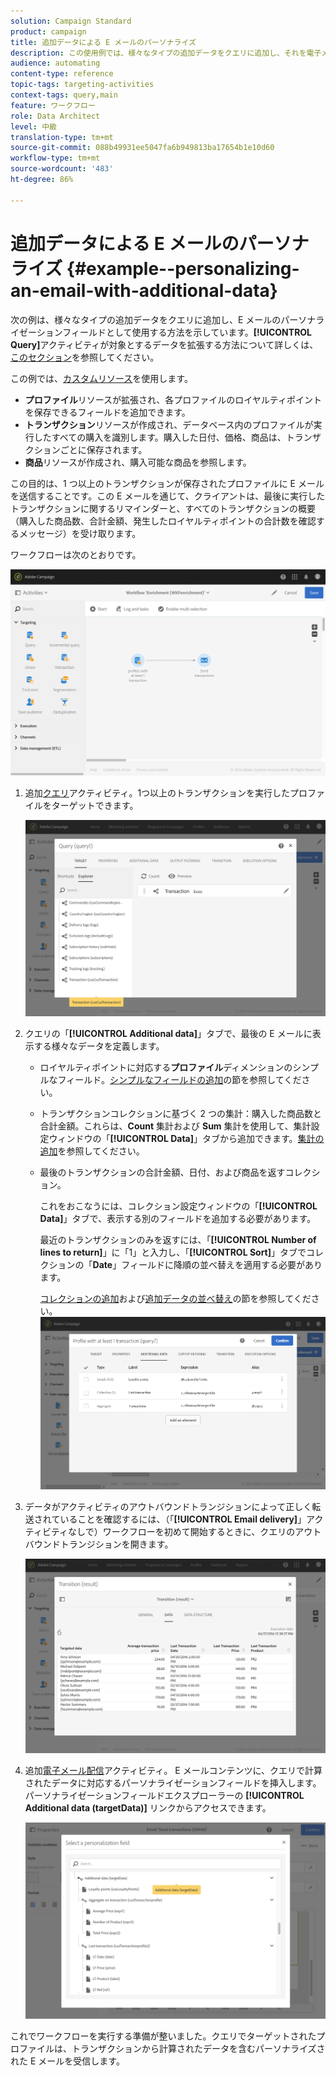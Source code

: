 ```yaml
---
solution: Campaign Standard
product: campaign
title: 追加データによる E メールのパーソナライズ
description: この使用例では、様々なタイプの追加データをクエリに追加し、それを電子メールのパーソナライゼーションフィールドとして使用する方法を示します。
audience: automating
content-type: reference
topic-tags: targeting-activities
context-tags: query,main
feature: ワークフロー
role: Data Architect
level: 中級
translation-type: tm+mt
source-git-commit: 088b49931ee5047fa6b949813ba17654b1e10d60
workflow-type: tm+mt
source-wordcount: '483'
ht-degree: 86%

---
```



# 追加データによる E メールのパーソナライズ {#example--personalizing-an-email-with-additional-data}

次の例は、様々なタイプの追加データをクエリに追加し、E メールのパーソナライゼーションフィールドとして使用する方法を示しています。**[!UICONTROL Query]**&#x200B;アクティビティが対象とするデータを拡張する方法について詳しくは、[このセクション](../../automating/using/query.md#enriching-data)を参照してください。

この例では、[カスタムリソース](../../developing/using/data-model-concepts.md)を使用します。

* **プロファイル**&#x200B;リソースが拡張され、各プロファイルのロイヤルティポイントを保存できるフィールドを追加できます。
* **トランザクション**&#x200B;リソースが作成され、データベース内のプロファイルが実行したすべての購入を識別します。購入した日付、価格、商品は、トランザクションごとに保存されます。
* **商品**&#x200B;リソースが作成され、購入可能な商品を参照します。

この目的は、1 つ以上のトランザクションが保存されたプロファイルに E メールを送信することです。この E メールを通じて、クライアントは、最後に実行したトランザクションに関するリマインダーと、すべてのトランザクションの概要（購入した商品数、合計金額、発生したロイヤルティポイントの合計数を確認するメッセージ）を受け取ります。

ワークフローは次のとおりです。

![](assets/enrichment_example1.png)

1. 追加[クエリ](../../automating/using/query.md)アクティビティ。1つ以上のトランザクションを実行したプロファイルをターゲットできます。

   ![](assets/enrichment_example2.png)

1. クエリの「**[!UICONTROL Additional data]**」タブで、最後の E メールに表示する様々なデータを定義します。

   * ロイヤルティポイントに対応する&#x200B;**プロファイル**&#x200B;ディメンションのシンプルなフィールド。[シンプルなフィールドの追加](../../automating/using/query.md#adding-a-simple-field)の節を参照してください。
   * トランザクションコレクションに基づく 2 つの集計：購入した商品数と合計金額。これらは、**Count** 集計および **Sum** 集計を使用して、集計設定ウィンドウの「**[!UICONTROL Data]**」タブから追加できます。[集計の追加](../../automating/using/query.md#adding-an-aggregate)を参照してください。
   * 最後のトランザクションの合計金額、日付、および商品を返すコレクション。

      これをおこなうには、コレクション設定ウィンドウの「**[!UICONTROL Data]**」タブで、表示する別のフィールドを追加する必要があります。

      最近のトランザクションのみを返すには、「**[!UICONTROL Number of lines to return]**」に「1」と入力し、「**[!UICONTROL Sort]**」タブでコレクションの「**Date**」フィールドに降順の並べ替えを適用する必要があります。

      [コレクションの追加](../../automating/using/query.md#adding-a-collection)および[追加データの並べ替え](../../automating/using/query.md#sorting-additional-data)の節を参照してください。
   ![](assets/enrichment_example4.png)

1. データがアクティビティのアウトバウンドトランジションによって正しく転送されていることを確認するには、（「**[!UICONTROL Email delivery]**」アクティビティなしで）ワークフローを初めて開始するときに、クエリのアウトバウンドトランジションを開きます。

   ![](assets/enrichment_example5.png)

1. 追加[電子メール配信](../../automating/using/email-delivery.md)アクティビティ。 E メールコンテンツに、クエリで計算されたデータに対応するパーソナライゼーションフィールドを挿入します。パーソナライゼーションフィールドエクスプローラーの **[!UICONTROL Additional data (targetData)]** リンクからアクセスできます。

   ![](assets/enrichment_example3.png)

これでワークフローを実行する準備が整いました。クエリでターゲットされたプロファイルは、トランザクションから計算されたデータを含むパーソナライズされた E メールを受信します。
